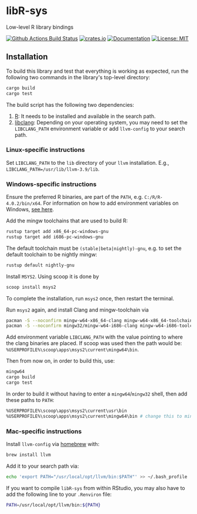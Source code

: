 # libR-sys

Low-level R library bindings

[![Github Actions Build Status](https://github.com/extendr/libR-sys/workflows/Tests/badge.svg)](https://github.com/extendr/libR-sys/actions)
[![crates.io](http://meritbadge.herokuapp.com/libR-sys)](https://crates.io/crates/libR-sys)
[![Documentation](https://docs.rs/libR-sys/badge.svg)](https://docs.rs/libR-sys)
[![License: MIT](https://img.shields.io/badge/License-MIT-yellow.svg)](https://opensource.org/licenses/MIT)

## Installation

To build this library and test that everything is working as expected, run the following two commands in the library's top-level directory:

```bash
cargo build
cargo test
```

The build script has the following two dependencies:

1. [R](https://cran.r-project.org/): It needs to be installed and available in the search path.
2. [libclang](https://clang.llvm.org/docs/Tooling.html): Depending on your operating system, you may need to set the `LIBCLANG_PATH` environment variable or add `llvm-config` to your search path.

### Linux-specific instructions

Set `LIBCLANG_PATH` to the `lib` directory of your `llvm` installation. E.g.,
`LIBCLANG_PATH=/usr/lib/llvm-3.9/lib`.

### Windows-specific instructions

Ensure the preferred R binaries, are part of the `PATH`, e.g. `C:/R/R-4.0.2/bin/x64`.
For information on how to add environment variables on Windows, [see here](https://docs.microsoft.com/en-us/powershell/module/microsoft.powershell.core/about/about_environment_variables?view=powershell-7.1#saving-changes-to-environment-variables).

Add the mingw toolchains that are used to build R:

```bash
rustup target add x86_64-pc-windows-gnu
rustup target add i686-pc-windows-gnu
```

The default toolchain must be `(stable|beta|nightly)-gnu`, e.g. to set the default
toolchain to be nightly mingw:

```bash
rustup default nightly-gnu
```

Install `MSYS2`. Using scoop it is done by

```bash
scoop install msys2
```

To complete the installation, run `msys2` once, then restart the terminal.

Run `msys2` again, and install Clang and mingw-toolchain via

```bash
pacman -S --noconfirm mingw-w64-x86_64-clang mingw-w64-x86_64-toolchain
pacman -S --noconfirm mingw32/mingw-w64-i686-clang mingw-w64-i686-toolchain
```

Add environment variable `LIBCLANG_PATH` with the value pointing to where the
clang binaries are placed. If scoop was used then the path would be:
`%USERPROFILE%\scoop\apps\msys2\current\mingw64\bin`.

Then from now on, in order to build this, use:

```bash
mingw64
cargo build
cargo test
```

In order to build it without having to enter a `mingw64`/`mingw32` shell, then add these
paths to `PATH`:

```bash
%USERPROFILE%\scoop\apps\msys2\current\usr\bin
%USERPROFILE%\scoop\apps\msys2\current\mingw64\bin # change this to mingw32
```

### Mac-specific instructions

Install `llvm-config` via [homebrew](https://brew.sh/) with:

```bash
brew install llvm
```

Add it to your search path via:

```bash
echo 'export PATH="/usr/local/opt/llvm/bin:$PATH"' >> ~/.bash_profile
```

If you want to compile `libR-sys` from within RStudio, you may also have to add the following line to your `.Renviron` file:

```bash
PATH=/usr/local/opt/llvm/bin:${PATH}
```
